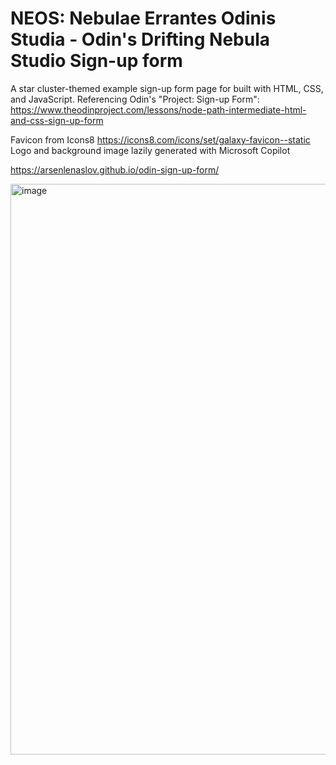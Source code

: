 # NEOS: Nebulae Errantes Odinis Studia - Odin's Drifting Nebula Studio Sign-up form

A star cluster-themed example sign-up form page for built with HTML, CSS, and JavaScript. Referencing Odin's "Project: Sign-up Form":
https://www.theodinproject.com/lessons/node-path-intermediate-html-and-css-sign-up-form

Favicon from Icons8 https://icons8.com/icons/set/galaxy-favicon--static
Logo and background image lazily generated with Microsoft Copilot

https://arsenlenaslov.github.io/odin-sign-up-form/

<img width="1906" height="913" alt="image" src="https://github.com/user-attachments/assets/1b511a3a-0830-4e0a-9dd1-85b2e901e987" />
